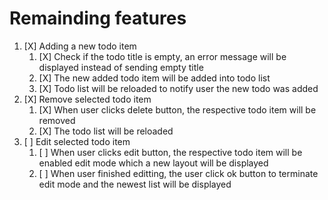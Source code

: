 # Remainding features

1. [X] Adding a new todo item
    1. [X] Check if the todo title is empty, an error message will be displayed instead of sending empty title
    2. [X] The new added todo item will be added into todo list
    3. [X] Todo list will be reloaded to notify user the new todo was added
2. [X] Remove selected todo item
    1. [X] When user clicks delete button, the respective todo item will be removed
    2. [X] The todo list will be reloaded
3. [ ] Edit selected todo item
    1. [ ] When user clicks edit button, the respective todo item will be enabled edit mode which a new layout will be displayed
    2. [ ] When user finished editting, the user click ok button to terminate edit mode and the newest list will be displayed
